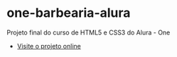 # one-barbearia-alura
Projeto final do curso de HTML5 e CSS3 do Alura - One

- [Visite o projeto online](https://jooooou.github.io/one-barbearia-alura/)
